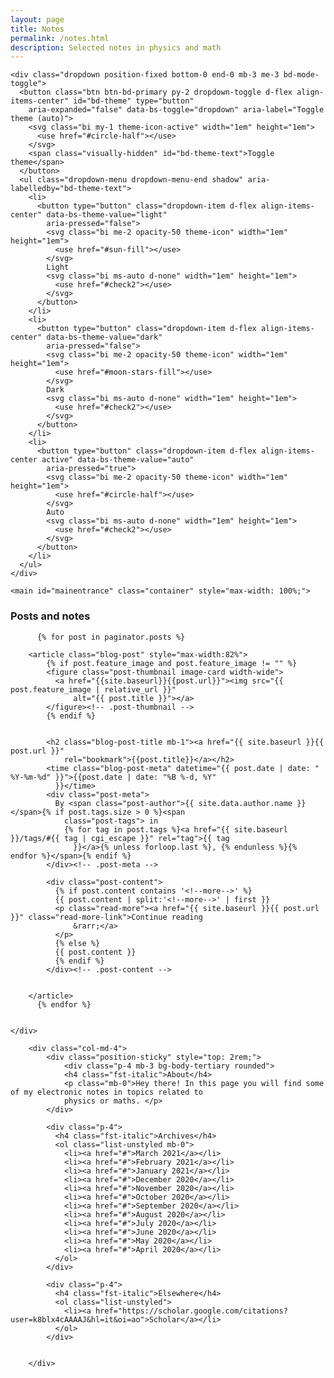 ```yaml
---
layout: page
title: Notes
permalink: /notes.html
description: Selected notes in physics and math
---
```

<main class="main-content fadeInDown delay_075s">


  <body>
    <svg xmlns="http://www.w3.org/2000/svg" style="display: none;">
      <symbol id="check2" viewBox="0 0 16 16">
        <path
          d="M13.854 3.646a.5.5 0 0 1 0 .708l-7 7a.5.5 0 0 1-.708 0l-3.5-3.5a.5.5 0 1 1 .708-.708L6.5 10.293l6.646-6.647a.5.5 0 0 1 .708 0z" />
      </symbol>
      <symbol id="circle-half" viewBox="0 0 16 16">
        <path d="M8 15A7 7 0 1 0 8 1v14zm0 1A8 8 0 1 1 8 0a8 8 0 0 1 0 16z" />
      </symbol>
      <symbol id="moon-stars-fill" viewBox="0 0 16 16">
        <path
          d="M6 .278a.768.768 0 0 1 .08.858 7.208 7.208 0 0 0-.878 3.46c0 4.021 3.278 7.277 7.318 7.277.527 0 1.04-.055 1.533-.16a.787.787 0 0 1 .81.316.733.733 0 0 1-.031.893A8.349 8.349 0 0 1 8.344 16C3.734 16 0 12.286 0 7.71 0 4.266 2.114 1.312 5.124.06A.752.752 0 0 1 6 .278z" />
        <path
          d="M10.794 3.148a.217.217 0 0 1 .412 0l.387 1.162c.173.518.579.924 1.097 1.097l1.162.387a.217.217 0 0 1 0 .412l-1.162.387a1.734 1.734 0 0 0-1.097 1.097l-.387 1.162a.217.217 0 0 1-.412 0l-.387-1.162A1.734 1.734 0 0 0 9.31 6.593l-1.162-.387a.217.217 0 0 1 0-.412l1.162-.387a1.734 1.734 0 0 0 1.097-1.097l.387-1.162zM13.863.099a.145.145 0 0 1 .274 0l.258.774c.115.346.386.617.732.732l.774.258a.145.145 0 0 1 0 .274l-.774.258a1.156 1.156 0 0 0-.732.732l-.258.774a.145.145 0 0 1-.274 0l-.258-.774a1.156 1.156 0 0 0-.732-.732l-.774-.258a.145.145 0 0 1 0-.274l.774-.258c.346-.115.617-.386.732-.732L13.863.1z" />
      </symbol>
      <symbol id="sun-fill" viewBox="0 0 16 16">
        <path
          d="M8 12a4 4 0 1 0 0-8 4 4 0 0 0 0 8zM8 0a.5.5 0 0 1 .5.5v2a.5.5 0 0 1-1 0v-2A.5.5 0 0 1 8 0zm0 13a.5.5 0 0 1 .5.5v2a.5.5 0 0 1-1 0v-2A.5.5 0 0 1 8 13zm8-5a.5.5 0 0 1-.5.5h-2a.5.5 0 0 1 0-1h2a.5.5 0 0 1 .5.5zM3 8a.5.5 0 0 1-.5.5h-2a.5.5 0 0 1 0-1h2A.5.5 0 0 1 3 8zm10.657-5.657a.5.5 0 0 1 0 .707l-1.414 1.415a.5.5 0 1 1-.707-.708l1.414-1.414a.5.5 0 0 1 .707 0zm-9.193 9.193a.5.5 0 0 1 0 .707L3.05 13.657a.5.5 0 0 1-.707-.707l1.414-1.414a.5.5 0 0 1 .707 0zm9.193 2.121a.5.5 0 0 1-.707 0l-1.414-1.414a.5.5 0 0 1 .707-.707l1.414 1.414a.5.5 0 0 1 0 .707zM4.464 4.465a.5.5 0 0 1-.707 0L2.343 3.05a.5.5 0 1 1 .707-.707l1.414 1.414a.5.5 0 0 1 0 .708z" />
      </symbol>
    </svg>

    <div class="dropdown position-fixed bottom-0 end-0 mb-3 me-3 bd-mode-toggle">
      <button class="btn btn-bd-primary py-2 dropdown-toggle d-flex align-items-center" id="bd-theme" type="button"
        aria-expanded="false" data-bs-toggle="dropdown" aria-label="Toggle theme (auto)">
        <svg class="bi my-1 theme-icon-active" width="1em" height="1em">
          <use href="#circle-half"></use>
        </svg>
        <span class="visually-hidden" id="bd-theme-text">Toggle theme</span>
      </button>
      <ul class="dropdown-menu dropdown-menu-end shadow" aria-labelledby="bd-theme-text">
        <li>
          <button type="button" class="dropdown-item d-flex align-items-center" data-bs-theme-value="light"
            aria-pressed="false">
            <svg class="bi me-2 opacity-50 theme-icon" width="1em" height="1em">
              <use href="#sun-fill"></use>
            </svg>
            Light
            <svg class="bi ms-auto d-none" width="1em" height="1em">
              <use href="#check2"></use>
            </svg>
          </button>
        </li>
        <li>
          <button type="button" class="dropdown-item d-flex align-items-center" data-bs-theme-value="dark"
            aria-pressed="false">
            <svg class="bi me-2 opacity-50 theme-icon" width="1em" height="1em">
              <use href="#moon-stars-fill"></use>
            </svg>
            Dark
            <svg class="bi ms-auto d-none" width="1em" height="1em">
              <use href="#check2"></use>
            </svg>
          </button>
        </li>
        <li>
          <button type="button" class="dropdown-item d-flex align-items-center active" data-bs-theme-value="auto"
            aria-pressed="true">
            <svg class="bi me-2 opacity-50 theme-icon" width="1em" height="1em">
              <use href="#circle-half"></use>
            </svg>
            Auto
            <svg class="bi ms-auto d-none" width="1em" height="1em">
              <use href="#check2"></use>
            </svg>
          </button>
        </li>
      </ul>
    </div>

    <main id="mainentrance" class="container" style="max-width: 100%;">


<div class="row g-5">
    <div class="col-md-8">
        <h3 class="pb-4 mb-4 fst-italic border-bottom">
            Posts and notes
        </h3>




          {% for post in paginator.posts %}

        <article class="blog-post" style="max-width:82%">
            {% if post.feature_image and post.feature_image != "" %}
            <figure class="post-thumbnail image-card width-wide">
              <a href="{{site.baseurl}}{{post.url}}"><img src="{{ post.feature_image | relative_url }}"
                  alt="{{ post.title }}"></a>
            </figure><!-- .post-thumbnail -->
            {% endif %}


            <h2 class="blog-post-title mb-1"><a href="{{ site.baseurl }}{{ post.url }}"
                rel="bookmark">{{post.title}}</a></h2>
            <time class="blog-post-meta" datetime="{{ post.date | date: " %Y-%m-%d" }}">{{post.date | date: "%B %-d, %Y"
              }}</time>
            <div class="post-meta">
              By <span class="post-author">{{ site.data.author.name }}</span>{% if post.tags.size > 0 %}<span
                class="post-tags"> in
                {% for tag in post.tags %}<a href="{{ site.baseurl }}/tags/#{{ tag | cgi_escape }}" rel="tag">{{ tag
                  }}</a>{% unless forloop.last %}, {% endunless %}{% endfor %}</span>{% endif %}
            </div><!-- .post-meta -->

            <div class="post-content">
              {% if post.content contains '<!--more-->' %}
              {{ post.content | split:'<!--more-->' | first }}
              <p class="read-more"><a href="{{ site.baseurl }}{{ post.url }}" class="read-more-link">Continue reading
                  &rarr;</a>
              </p>
              {% else %}
              {{ post.content }}
              {% endif %}
            </div><!-- .post-content -->


        </article>
          {% endfor %}


    </div>

        <div class="col-md-4">
            <div class="position-sticky" style="top: 2rem;">
                <div class="p-4 mb-3 bg-body-tertiary rounded">
                <h4 class="fst-italic">About</h4>
                <p class="mb-0">Hey there! In this page you will find some of my electronic notes in topics related to
                physics or maths. </p>
            </div>

            <div class="p-4">
              <h4 class="fst-italic">Archives</h4>
              <ol class="list-unstyled mb-0">
                <li><a href="#">March 2021</a></li>
                <li><a href="#">February 2021</a></li>
                <li><a href="#">January 2021</a></li>
                <li><a href="#">December 2020</a></li>
                <li><a href="#">November 2020</a></li>
                <li><a href="#">October 2020</a></li>
                <li><a href="#">September 2020</a></li>
                <li><a href="#">August 2020</a></li>
                <li><a href="#">July 2020</a></li>
                <li><a href="#">June 2020</a></li>
                <li><a href="#">May 2020</a></li>
                <li><a href="#">April 2020</a></li>
              </ol>
            </div>

            <div class="p-4">
              <h4 class="fst-italic">Elsewhere</h4>
              <ol class="list-unstyled">
                <li><a href="https://scholar.google.com/citations?user=k8blx4cAAAAJ&hl=it&oi=ao">Scholar</a></li>
              </ol>
            </div>


        </div>
        
</div>

 </main>




</main><!-- .site-main -->

